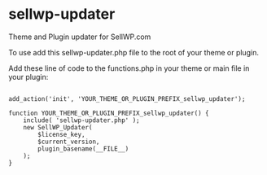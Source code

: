 sellwp-updater
==============

Theme and Plugin updater for SellWP.com


To use add this sellwp-updater.php file to the root of your theme or plugin.

Add these line of code to the functions.php in your theme or main file in your plugin:

```

add_action('init', 'YOUR_THEME_OR_PLUGIN_PREFIX_sellwp_updater');

function YOUR_THEME_OR_PLUGIN_PREFIX_sellwp_updater() {
    include( 'sellwp-updater.php' );
    new SellWP_Updater(
	    $license_key, 
	    $current_version,
	    plugin_basename(__FILE__)
    );
}

```


